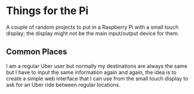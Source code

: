 # Things for the Pi

A couple of random projects to put in a Raspberry Pi with a small touch display; the display might not be the main 
input/output device for them.

## Common Places

I am a regular Uber user but normally my destinations are always the same but I have to input the same information again and
again, the idea is to create a simple web interface that I can use from the small touch display to ask for an Uber ride
between regular locations.
